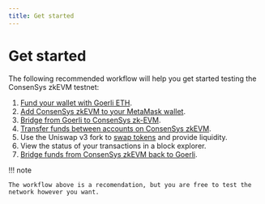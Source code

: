 ```yaml
---
title: Get started
---
```


# Get started

The following recommended workflow will help you get started testing the ConsenSys zkEVM testnet:

1. [Fund your wallet with Goerli ETH](fund.md).
1. [Add ConsenSys zkEVM to your MetaMask wallet](configure-metamask.md).
1. [Bridge from Goerli to ConsenSys zk-EVM](bridge-funds.md#goerli-to-consensys-zkevm).
1. [Transfer funds between accounts on ConsenSys zkEVM](../how-to/transfer-funds.md).
1. Use the Uniswap v3 fork to [swap tokens](../how-to/use-uniswap/swap.md) and
    provide liquidity.
1. View the status of your transactions in a block explorer.
1. [Bridge funds from ConsenSys zkEVM back to Goerli](bridge-funds.md#consensys-zkevm-to-goerli).

!!! note

    The workflow above is a recomendation, but you are free to test the network however you want.
